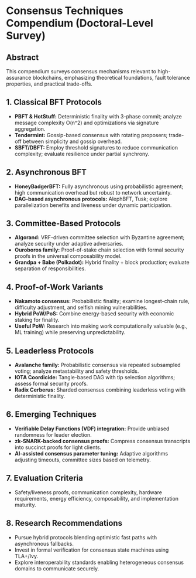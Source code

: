 # Consensus Techniques Compendium (Doctoral-Level Survey)

## Abstract
This compendium surveys consensus mechanisms relevant to high-assurance blockchains, emphasizing theoretical foundations, fault tolerance properties, and practical trade-offs.

## 1. Classical BFT Protocols
- **PBFT & HotStuff:** Deterministic finality with 3-phase commit; analyze message complexity O(n^2) and optimizations via signature aggregation.
- **Tendermint:** Gossip-based consensus with rotating proposers; trade-off between simplicity and gossip overhead.
- **SBFT/DBFT:** Employ threshold signatures to reduce communication complexity; evaluate resilience under partial synchrony.

## 2. Asynchronous BFT
- **HoneyBadgerBFT:** Fully asynchronous using probabilistic agreement; high communication overhead but robust to network uncertainty.
- **DAG-based asynchronous protocols:** AlephBFT, Tusk; explore parallelization benefits and liveness under dynamic participation.

## 3. Committee-Based Protocols
- **Algorand:** VRF-driven committee selection with Byzantine agreement; analyze security under adaptive adversaries.
- **Ouroboros family:** Proof-of-stake chain selection with formal security proofs in the universal composability model.
- **Grandpa + Babe (Polkadot):** Hybrid finality + block production; evaluate separation of responsibilities.

## 4. Proof-of-Work Variants
- **Nakamoto consensus:** Probabilistic finality; examine longest-chain rule, difficulty adjustment, and selfish mining vulnerabilities.
- **Hybrid PoW/PoS:** Combine energy-based security with economic staking for finality.
- **Useful PoW:** Research into making work computationally valuable (e.g., ML training) while preserving unpredictability.

## 5. Leaderless Protocols
- **Avalanche family:** Probabilistic consensus via repeated subsampled voting; analyze metastability and safety thresholds.
- **IOTA Coordicide:** Tangle-based DAG with tip selection algorithms; assess formal security proofs.
- **Radix Cerberus:** Sharded consensus combining leaderless voting with deterministic finality.

## 6. Emerging Techniques
- **Verifiable Delay Functions (VDF) integration:** Provide unbiased randomness for leader election.
- **zk-SNARK-backed consensus proofs:** Compress consensus transcripts into succinct proofs for light clients.
- **AI-assisted consensus parameter tuning:** Adaptive algorithms adjusting timeouts, committee sizes based on telemetry.

## 7. Evaluation Criteria
- Safety/liveness proofs, communication complexity, hardware requirements, energy efficiency, composability, and implementation maturity.

## 8. Research Recommendations
- Pursue hybrid protocols blending optimistic fast paths with asynchronous fallbacks.
- Invest in formal verification for consensus state machines using TLA+/Ivy.
- Explore interoperability standards enabling heterogeneous consensus domains to communicate securely.
